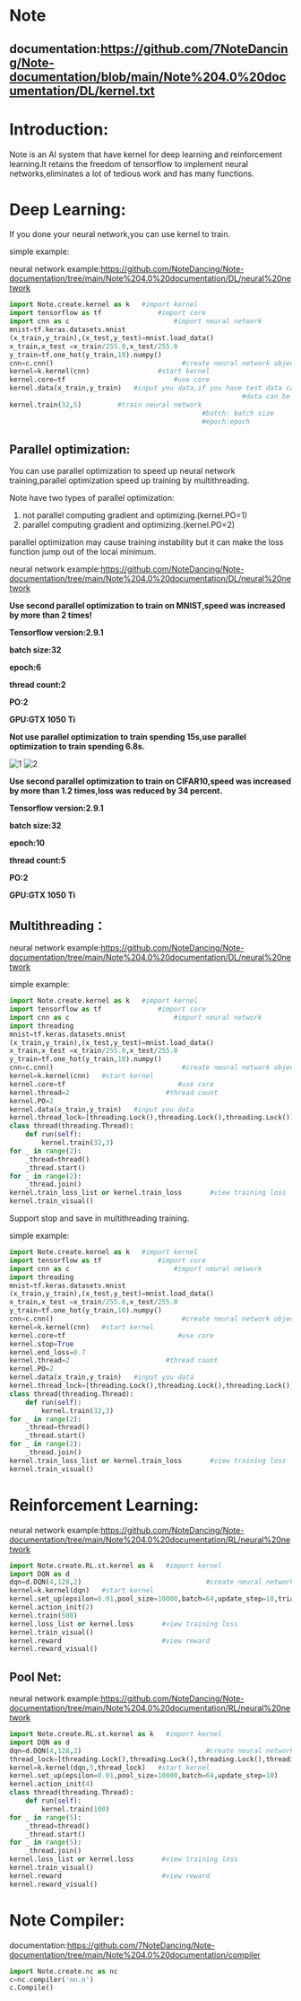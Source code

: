 # Note
## documentation:https://github.com/7NoteDancing/Note-documentation/blob/main/Note%204.0%20documentation/DL/kernel.txt


# Introduction:
Note is an AI system that have kernel for deep learning and reinforcement learning.It retains the freedom of tensorflow to implement neural networks,eliminates a lot of tedious work and has many functions.


# Deep Learning:
If you done your neural network,you can use kernel to train.

simple example:

neural network example:https://github.com/NoteDancing/Note-documentation/tree/main/Note%204.0%20documentation/DL/neural%20network
```python
import Note.create.kernel as k   #import kernel
import tensorflow as tf              #import core
import cnn as c                          #import neural network
mnist=tf.keras.datasets.mnist
(x_train,y_train),(x_test,y_test)=mnist.load_data()
x_train,x_test =x_train/255.0,x_test/255.0
y_train=tf.one_hot(y_train,10).numpy()
cnn=c.cnn()                                #create neural network object
kernel=k.kernel(cnn)                 #start kernel
kernel.core=tf                           #use core
kernel.data(x_train,y_train)   #input you data,if you have test data can transfer to kernel API data()
                                                          #data can be a list,[data1,data2,...,datan]
kernel.train(32,5)         #train neural network
                                                #batch: batch size
                                                #epoch:epoch
```                                             


## Parallel optimization:
You can use parallel optimization to speed up neural network training,parallel optimization speed up training by multithreading.

Note have two types of parallel optimization:
1. not parallel computing gradient and optimizing.(kernel.PO=1)
2. parallel computing gradient and optimizing.(kernel.PO=2)

parallel optimization may cause training instability but it can make the loss function jump out of the local minimum.

neural network example:https://github.com/NoteDancing/Note-documentation/tree/main/Note%204.0%20documentation/DL/neural%20network

**Use second parallel optimization to train on MNIST,speed was increased by more than 2 times!**

**Tensorflow version:2.9.1**

**batch size:32**

**epoch:6**

**thread count:2**

**PO:2**

**GPU:GTX 1050 Ti**

**Not use parallel optimization to train spending 15s,use parallel optimization to train spending 6.8s.**

![1](https://github.com/7NoteDancing/Note-documentation/blob/main/1.png)
![2](https://github.com/7NoteDancing/Note-documentation/blob/main/2.png)

**Use second parallel optimization to train on CIFAR10,speed was increased by more than 1.2 times,loss was reduced by 34 percent.**

**Tensorflow version:2.9.1**

**batch size:32**

**epoch:10**

**thread count:5**

**PO:2**

**GPU:GTX 1050 Ti**


## Multithreading：
neural network example:https://github.com/NoteDancing/Note-documentation/tree/main/Note%204.0%20documentation/DL/neural%20network

simple example:
```python
import Note.create.kernel as k   #import kernel
import tensorflow as tf              #import core
import cnn as c                          #import neural network
import threading
mnist=tf.keras.datasets.mnist
(x_train,y_train),(x_test,y_test)=mnist.load_data()
x_train,x_test =x_train/255.0,x_test/255.0
y_train=tf.one_hot(y_train,10).numpy()
cnn=c.cnn()                                #create neural network object
kernel=k.kernel(cnn)   #start kernel
kernel.core=tf                            #use core
kernel.thread=2                        #thread count
kernel.PO=2
kernel.data(x_train,y_train)   #input you data
kernel.thread_lock=[threading.Lock(),threading.Lock(),threading.Lock()]
class thread(threading.Thread):
	def run(self):
		kernel.train(32,3)
for _ in range(2):
	_thread=thread()
	_thread.start()
for _ in range(2):
	_thread.join()
kernel.train_loss_list or kernel.train_loss       #view training loss
kernel.train_visual()
```

Support stop and save in multithreading training.

simple example:
```python
import Note.create.kernel as k   #import kernel
import tensorflow as tf              #import core
import cnn as c                          #import neural network
import threading
mnist=tf.keras.datasets.mnist
(x_train,y_train),(x_test,y_test)=mnist.load_data()
x_train,x_test =x_train/255.0,x_test/255.0
y_train=tf.one_hot(y_train,10).numpy()
cnn=c.cnn()                                #create neural network object
kernel=k.kernel(cnn)   #start kernel
kernel.core=tf                            #use core
kernel.stop=True
kernel.end_loss=0.7
kernel.thread=2                        #thread count
kernel.PO=2
kernel.data(x_train,y_train)   #input you data
kernel.thread_lock=[threading.Lock(),threading.Lock(),threading.Lock()]
class thread(threading.Thread):
	def run(self):
		kernel.train(32,3)
for _ in range(2):
	_thread=thread()
	_thread.start()
for _ in range(2):
	_thread.join()
kernel.train_loss_list or kernel.train_loss       #view training loss
kernel.train_visual()
```


# Reinforcement Learning:
neural network example:https://github.com/NoteDancing/Note-documentation/tree/main/Note%204.0%20documentation/RL/neural%20network
```python
import Note.create.RL.st.kernel as k   #import kernel
import DQN as d
dqn=d.DQN(4,128,2)                               #create neural network object
kernel=k.kernel(dqn)   #start kernel
kernel.set_up(epsilon=0.01,pool_size=10000,batch=64,update_step=10,trial_num=10)
kernel.action_init(2)
kernel.train(500)
kernel.loss_list or kernel.loss       #view training loss
kernel.train_visual()
kernel.reward                         #view reward
kernel.reward_visual()
```


## Pool Net:
neural network example:https://github.com/NoteDancing/Note-documentation/tree/main/Note%204.0%20documentation/RL/neural%20network
```python
import Note.create.RL.st.kernel as k   #import kernel
import DQN as d
dqn=d.DQN(4,128,2)                               #create neural network object
thread_lock=[threading.Lock(),threading.Lock(),threading.Lock(),threading.Lock()]
kernel=k.kernel(dqn,5,thread_lock)   #start kernel
kernel.set_up(epsilon=0.01,pool_size=10000,batch=64,update_step=10)
kernel.action_init(4)
class thread(threading.Thread):
	def run(self):
		kernel.train(100)
for _ in range(5):
	_thread=thread()
	_thread.start()
for _ in range(5):
	_thread.join()
kernel.loss_list or kernel.loss       #view training loss
kernel.train_visual()
kernel.reward                         #view reward
kernel.reward_visual()
```


# Note Compiler:
documentation:https://github.com/7NoteDancing/Note-documentation/tree/main/Note%204.0%20documentation/compiler
```python
import Note.create.nc as nc
c=nc.compiler('nn.n')
c.Compile()
```
